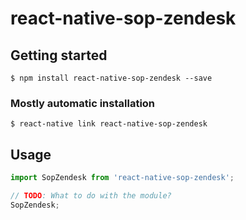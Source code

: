 # react-native-sop-zendesk

## Getting started

`$ npm install react-native-sop-zendesk --save`

### Mostly automatic installation

`$ react-native link react-native-sop-zendesk`

## Usage
```javascript
import SopZendesk from 'react-native-sop-zendesk';

// TODO: What to do with the module?
SopZendesk;
```
